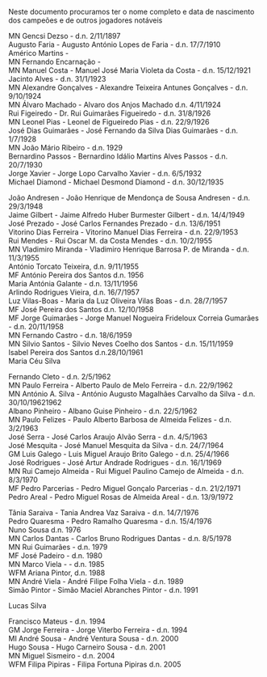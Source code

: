 Neste documento procuramos ter o nome completo e data de nascimento dos campeões e de outros jogadores notáveis

MN Gencsi Dezso - d.n. 2/11/1897\
Augusto Faria - Augusto António Lopes de Faria - d.n. 17/7/1910\
Américo Martins - \
MN Fernando Encarnação - \
MN Manuel Costa - Manuel José Maria Violeta da Costa - d.n. 15/12/1921\
Jacinto Alves - d.n. 31/1/1923\
MN Alexandre Gonçalves - Alexandre Teixeira Antunes Gonçalves - d.n. 9/10/1924\
MN Álvaro Machado - Alvaro dos Anjos Machado d.n. 4/11/1924\
Rui Figeiredo - Dr. Rui Guimarães Figueiredo - d.n. 31/8/1926\
MN Leonel Pias - Leonel de Figueiredo Pias - d.n. 22/9/1926\
José Dias Guimarães - José Fernando da Silva Dias Guimarães - d.n. 1/7/1928\
MN João Mário Ribeiro - d.n. 1929\
Bernardino Passos - Bernardino Idálio Martins Alves Passos - d.n. 20/7/1930\
Jorge Xavier - Jorge Lopo Carvalho Xavier - d.n. 6/5/1932\
Michael Diamond - Michael Desmond Diamond - d.n. 30/12/1935

João Andresen - João Henrique de Mendonça de Sousa Andresen - d.n. 29/3/1948\
Jaime Gilbert - Jaime Alfredo Huber Burmester Gilbert - d.n. 14/4/1949\
José Prezado - José Carlos Fernandes Prezado - d.n. 13/6/1951\
Vitorino Dias Ferreira - Vitorino Manuel Dias Ferreira - d.n. 22/9/1953\
Rui Mendes - Rui Oscar M. da Costa Mendes - d.n. 10/2/1955\
MN Vladimiro Miranda - Vladimiro Henrique Barrosa P. de Miranda - d.n. 11/3/1955\
António Torcato Teixeira, d.n. 9/11/1955\
MF António Pereira dos Santos d.n. 1956\
Maria Antónia Galante - d.n. 13/11/1956\
Arlindo Rodrigues Vieira, d.n. 16/7/1957\
Luz Vilas-Boas - Maria da Luz Oliveira Vilas Boas - d.n. 28/7/1957\
MF José Pereira dos Santos d.n. 12/10/1958\
MF Jorge Guimarães - Jorge Manuel Nogueira Frideloux Correia Gumarães - d.n. 20/11/1958\
MN Fernando Castro - d.n. 18/6/1959\
MN Silvio Santos - Silvio Neves Coelho dos Santos - d.n. 15/11/1959\
Isabel Pereira dos Santos d.n.28/10/1961\
Maria Céu Silva

Fernando Cleto - d.n. 2/5/1962\
MN Paulo Ferreira - Alberto Paulo de Melo Ferreira - d.n. 22/9/1962\
MN António A. Silva - António Augusto Magalhães Carvalho da Silva - d.n. 30/10/19621962\
Albano Pinheiro - Albano Guise Pinheiro - d.n. 22/5/1962\
MN Paulo Felizes - Paulo Alberto Barbosa de Almeida Felizes - d.n. 3/2/1963\
José Serra - José Carlos Araujo Alvão Serra - d.n. 4/5/1963\
José Mesquita - José Manuel Mesquita da Silva - d.n. 24/7/1964\
GM Luis Galego - Luis Miguel Araujo Brito Galego - d.n. 25/4/1966\
José Rodrigues - José Artur Andrade Rodrigues - d.n. 16/1/1969\
MN Rui Camejo Almeida - Rui Miguel Paulino Camejo de Almeida - d.n. 8/3/1970\
MF Pedro Parcerias - Pedro Miguel Gonçalo Parcerias - d.n. 21/2/1971\
Pedro Areal - Pedro Miguel Rosas de Almeida Areal - d.n. 13/9/1972
 
Tânia Saraiva - Tania Andrea Vaz Saraiva - d.n. 14/7/1976\
Pedro Quaresma - Pedro Ramalho Quaresma - d.n. 15/4/1976\
Nuno Sousa d.n. 1976\
MN Carlos Dantas - Carlos Bruno Rodrigues Dantas - d.n. 8/5/1978\
MN Rui Guimarães - d.n. 1979\
MF José Padeiro - d.n. 1980\
MN Marco Viela - - d.n. 1985\
WFM Ariana Pintor, d.n. 1988\
MN André Viela - André Filipe Folha Viela - d.n. 1989\
Simão Pintor - Simão Maciel Abranches Pintor - d.n. 1991

Lucas Silva

Francisco Mateus - d.n. 1994\
GM Jorge Ferreira - Jorge Viterbo Ferreira - d.n. 1994\
MI André Sousa - André Ventura Sousa - d.n. 2000\
Hugo Sousa - Hugo Carneiro Sousa - d.n. 2001\
MN Miguel Sismeiro - d.n. 2004\
WFM Filipa Pipiras - Filipa Fortuna Pipiras d.n. 2005

